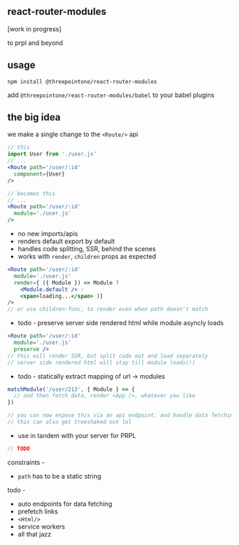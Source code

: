 react-router-modules
---

[work in progress]

to prpl and beyond

usage 
--- 

`npm install @threepointone/react-router-modules`

add `@threepointone/react-router-modules/babel` to your babel plugins 


the big idea 
---

we make a single change to the `<Route/>` api

```jsx
// this 
import User from './user.js'
// ...
<Route path='/user/:id'
  component={User}
/>

// becomes this 
// ...
<Route path='/user/:id'
  module='./user.js'
/>
```

- no new imports/apis
- renders default export by default 
- handles code splitting, SSR, behind the scenes 
- works with `render`, `children` props as expected 

```jsx
<Route path='/user/:id'
  module='./user.js'
  render={ ({ Module }) => Module ? 
    <Module.default /> : 
    <span>loading...</span> )}
/>
// or use children-func, to render even when path doesn't match

``` 

- todo - preserve server side rendered html while module asyncly loads 

```jsx
<Route path='/user/:id'
  module='./user.js'
  preserve />
// this will render SSR, but split code out and load separately
// server side rendered html will stay till module loads(!)
```

- todo - statically extract mapping of url -> modules

```jsx
matchModule('/user/213', { Module } => {
  // and then fetch data, render <App />, whatever you like 
})

// you can now expose this via an api endpoint. and handle data fetching, etc 
// this can also get treeshaked out lol
```

- use in tandem with your server for PRPL
```jsx
// TODO
```

constraints -
- `path` has to be a static string

todo - 

- auto endpoints for data fetching 
- prefetch links
- `<Html/>`
- service workers
- all that jazz
